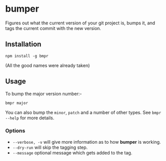 # bumper

Figures out what the current version of your git project is, bumps it, and tags the current commit with the new version.

## Installation

```
npm install -g bmpr
```

(All the good names were already taken)

## Usage

To bump the major version number:-

```
bmpr major
```

You can also bump the `minor`, `patch` and a number of other types.  See `bmpr --help` for more details.

### Options

- `--verbose, -v` will give more information as to how **bumper** is working.
- `--dry-run` will skip the tagging step.
- `--message` optional message which gets added to the tag.
